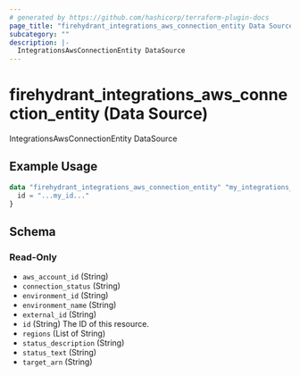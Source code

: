 ```yaml
---
# generated by https://github.com/hashicorp/terraform-plugin-docs
page_title: "firehydrant_integrations_aws_connection_entity Data Source - terraform-provider-firehydrant"
subcategory: ""
description: |-
  IntegrationsAwsConnectionEntity DataSource
---
```


# firehydrant_integrations_aws_connection_entity (Data Source)

IntegrationsAwsConnectionEntity DataSource

## Example Usage

```terraform
data "firehydrant_integrations_aws_connection_entity" "my_integrations_aws_connectionentity" {
  id = "...my_id..."
}
```

<!-- schema generated by tfplugindocs -->
## Schema

### Read-Only

- `aws_account_id` (String)
- `connection_status` (String)
- `environment_id` (String)
- `environment_name` (String)
- `external_id` (String)
- `id` (String) The ID of this resource.
- `regions` (List of String)
- `status_description` (String)
- `status_text` (String)
- `target_arn` (String)
